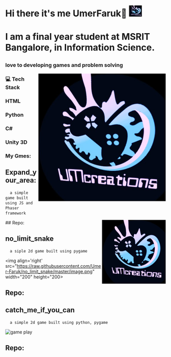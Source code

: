 <h1> Hi there it's me UmerFaruk👋 <img src="/Companylogo.jpeg" width="40" height="35"><h1>


  I am a final year student at MSRIT Bangalore, in Information Science.  
  ### love to developing games and problem solving 
  <img align='right' src="/Companylogo.jpeg" width="400">
  
 ###  :computer: Tech Stack 
 ###                        HTML 
 ###                        Python
 ###                        C#
 ###                        Unity 3D
 
 
 
 
 
 
 
 ###  My Gmes:
 
 ## Expand_your_area:
      a simple game built using JS and Phaser framework
 
 <img align='right' src="/Companylogo.jpeg" width="200">
 ## Repo:
 
 ## no_limit_snake
      a siple 2d game built using pygame
      
 <img align='right' src="https://raw.githubusercontent.com/Umer-Faruk/no_limit_snake/master/image.png" width="200" height="200>
 ## Repo:
  
  ## catch_me_if_you_can
      a simple 2d game built using python, pygame
 ![game play](https://github.com/Umer-Faruk/catch_me_if_you_can/blob/master/gifimage.gif)
<!--  <img align='right' src="https://github.com/Umer-Faruk/catch_me_if_you_can/blob/master/gifimage.gif" width="200" height="200> -->
 ## Repo:
  
      
  
      
 
  
      
      
 
  
  

 
 





